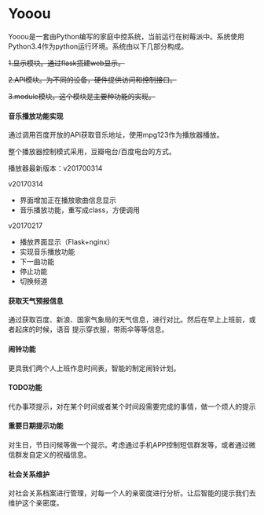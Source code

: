 # Yooou
Yooou是一套由Python编写的家庭中控系统，当前运行在树莓派中。系统使用Python3.4作为python运行环境。系统由以下几部分构成。

~~1.显示模块。通过flask搭建web显示。~~

~~2.API模块。为不同的设备，硬件提供访问和控制接口。~~

~~3.module模块。这个模块是主要种功能的实现。~~

#### 音乐播放功能实现
通过调用百度开放的APi获取音乐地址，使用mpg123作为播放器播放。

整个播放器控制模式采用，豆瓣电台/百度电台的方式。

播放器最新版本：v201700314

v20170314
* 界面增加正在播放歌曲信息显示
* 音乐播放功能，重写成class，方便调用

v20170217
* 播放界面显示（Flask+nginx）
* 实现音乐播放功能
* 下一曲功能
* 停止功能
* 切换频道

#### 获取天气预报信息
通过获取百度、新浪、国家气象局的天气信息，进行对比。然后在早上上班前，或者起床的时候，语音
提示穿衣服，带雨伞等等信息。

#### 闹铃功能
更具我们两个人上班作息时间表，智能的制定闹铃计划。

#### TODO功能
代办事项提示，对在某个时间或者某个时间段需要完成的事情，做一个烦人的提示

#### 重要日期提示功能
对生日，节日问候等做一个提示。考虑通过手机APP控制短信群发等，或者通过微信群发自定义的祝福信息。

#### 社会关系维护
对社会关系档案进行管理，对每一个人的亲密度进行分析。让后智能的提示我们去维护这个亲密度。

